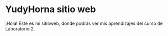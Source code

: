 # YudyHorna sitio web

¡Hola! Este es mi sitioweb, donde podrás ver mis aprendizajes del curso de Laboratorio 2.